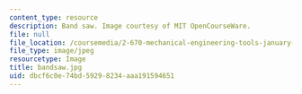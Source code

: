 ```yaml
---
content_type: resource
description: Band saw. Image courtesy of MIT OpenCourseWare.
file: null
file_location: /coursemedia/2-670-mechanical-engineering-tools-january-iap-2004/dbcf6c0e74bd59298234aaa191594651_bandsaw.jpg
file_type: image/jpeg
resourcetype: Image
title: bandsaw.jpg
uid: dbcf6c0e-74bd-5929-8234-aaa191594651
---
```


